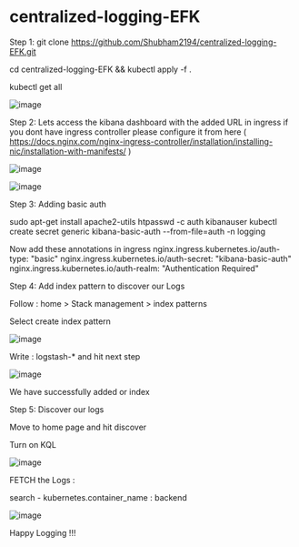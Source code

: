 # centralized-logging-EFK

Step 1:
git clone https://github.com/Shubham2194/centralized-logging-EFK.git


cd centralized-logging-EFK && 
kubectl apply -f .

kubectl get all

![image](https://github.com/Shubham2194/centralized-logging-EFK/assets/83746560/ffe14aaa-8962-4c54-a737-a09beb8aac3f) 

Step 2:
Lets access the kibana dashboard with the added URL in ingress 
if you dont have ingress controller please configure it from here ( https://docs.nginx.com/nginx-ingress-controller/installation/installing-nic/installation-with-manifests/ )

![image](https://github.com/Shubham2194/centralized-logging-EFK/assets/83746560/bf937a3b-ded2-489e-b166-ef13aed1821b)



![image](https://github.com/Shubham2194/centralized-logging-EFK/assets/83746560/4ebcc192-328e-4b1f-8b2b-1ecbdd38c562)

Step 3:
Adding basic auth

sudo apt-get install apache2-utils
htpasswd -c auth kibanauser
kubectl create secret generic kibana-basic-auth --from-file=auth -n logging

Now add these annotations in ingress
    nginx.ingress.kubernetes.io/auth-type: "basic"
    nginx.ingress.kubernetes.io/auth-secret: "kibana-basic-auth"
    nginx.ingress.kubernetes.io/auth-realm: "Authentication Required"



Step 4: 
Add index pattern to discover our Logs 

Follow : home > Stack management > index patterns


Select create index pattern

![image](https://github.com/Shubham2194/centralized-logging-EFK/assets/83746560/ae0f6d7a-d892-4344-ad54-6723ba2f3978)

Write : 
logstash-* and hit next step


![image](https://github.com/Shubham2194/centralized-logging-EFK/assets/83746560/65dd5a21-a29e-46af-ad77-3dd491fe3024)

We have successfully added or index 

Step 5:
Discover our logs

Move to home page and hit discover


Turn on KQL 

![image](https://github.com/Shubham2194/centralized-logging-EFK/assets/83746560/fdc58ddc-8e19-40f6-a0d3-95379ef684fd)


FETCH the Logs : 

search - kubernetes.container_name : backend


![image](https://github.com/Shubham2194/centralized-logging-EFK/assets/83746560/453249d5-7349-4ef1-a918-d387d2aeb2c0)

Happy Logging !!!
